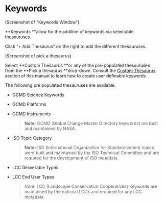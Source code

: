 # Keywords

\(Screenshot of "Keywords Window"\)

**Keywords **allow for the addition of keywords via selectable thesauruses.

Click “+ Add Thesaurus” on the right to add the different thesauruses.

\(Screenshot of pick a thesaurus\)

Select **Custom Thesaurus **or any of the pre-populated thesauruses from the **Pick a thesaurus **drop-down. Consult the [Custom Thesaurus](/record/edit/keywords/custom-keywords.md) section of this manual to learn how to create user definable keywords

The following pre populated thesauruses are available.

* GCMD Science Keywords
* GCMD Platforms
* GCMD Instruments

  > **Note**: GCMD \(Global Change Master Directory keywords\) are built and maintained by NASA.

* ISO Topic Category

  > **Note:** ISO \(International Organization for Standardization\) topics were built and maintained by the ISO Technical Committee and are required for the development of ISO metadata.

* LCC Deliverable Types

* LCC End User Types

  > Note: LCC \(Landscape Conservation Cooperatives\) Keywords are maintained by the national LCCs and required for any LCC metadata.



